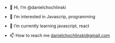 - 👋 Hi, I’m @danielchochlinski
- 👀 I’m interested in Javascrip, programming 
- 🌱 I’m currently learning javascript, react

- 📫 How to reach me danielchochlinski@gmail.com

<!---
danielchochlinski/danielchochlinski is a ✨ special ✨ repository because its `README.md` (this file) appears on your GitHub profile.
You can click the Preview link to take a look at your changes.
--->
